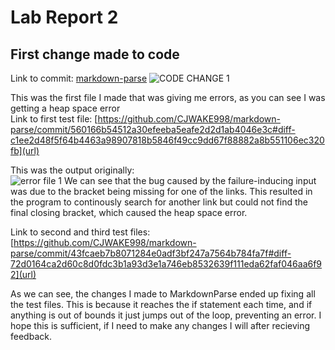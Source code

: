 # Lab Report 2

## First change made to code
Link to commit: [markdown-parse](https://github.com/CJWAKE998/markdown-parse/commit/6843713c1973ce980f87b705b2c6407a968c9fcc)
![CODE CHANGE 1](https://user-images.githubusercontent.com/97641362/151629212-6b3ae171-1699-45b4-ae77-18ff9bc9994d.png)

This was the first file I made that was giving me errors, as you can see I was getting a heap space error <br>
Link to first test file: [https://github.com/CJWAKE998/markdown-parse/commit/560166b54512a30efeeba5eafe2d2d1ab4046e3c#diff-c1ee2d48f5f64b4463a98907818b5846f49cc9dd67f88882a8b551106ec320fb](url) <br>

This was the output originally: <br>
![error file 1](https://user-images.githubusercontent.com/97641362/151629780-ebaa1fa6-fb79-44d5-a7ad-d6e97deda09a.png)
We can see that the bug caused by the failure-inducing input was due to the bracket being missing for one of the links. This resulted in the program to continously search for another link but could not find the final closing bracket, which caused the heap space error.

Link to second and third test files: [https://github.com/CJWAKE998/markdown-parse/commit/43fcaeb7b8071284e0adf3bf247a7564b784fa7f#diff-72d0164ca2d60c8d0fdc3b1a93d3e1a746eb8532639f111eda62faf046aa6f92](url) <br>

As we can see, the changes I made to MarkdownParse ended up fixing all the test files. This is because it reaches the if statement each time, and if anything is out of bounds it just jumps out of the loop, preventing an error. I hope this is sufficient, if I need to make any changes I will after recieving feedback.


